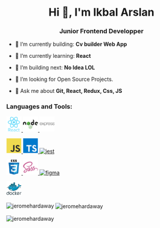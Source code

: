 <h1 align="center">Hi 👋, I'm Ikbal Arslan</h1>
<h3 align="center">Junior Frontend Developper</h3>

- 🎥 I’m currently building: **Cv builder Web App**

- 🌱 I’m currently learning: **React**

- 🎥 I’m building next: **No Idea LOL**

- 🤝 I’m looking for Open Source Projects.

- 💬 Ask me about **Git, React, Redux, Css, JS**

<p align="left">
</p>

<h3 align="left">Languages and Tools:</h3>
<p align="left">

<a href="https://reactjs.org/" target="_blank" rel="noreferrer"> <img src="https://raw.githubusercontent.com/devicons/devicon/master/icons/react/react-original-wordmark.svg" alt="react" width="40" height="40"/> </a> <a href="https://nodejs.org" target="_blank" rel="noreferrer"> <img src="https://raw.githubusercontent.com/devicons/devicon/master/icons/nodejs/nodejs-original-wordmark.svg" alt="nodejs" width="40" height="40"/> </a> <a href="https://expressjs.com" target="_blank" rel="noreferrer"> <img src="https://raw.githubusercontent.com/devicons/devicon/master/icons/express/express-original-wordmark.svg" alt="express" width="40" height="40"/> </a>

<a href="https://developer.mozilla.org/en-US/docs/Web/JavaScript" target="_blank" rel="noreferrer"> <img src="https://raw.githubusercontent.com/devicons/devicon/master/icons/javascript/javascript-original.svg" alt="javascript" width="40" height="40"/> </a><a href="https://www.typescriptlang.org/" target="_blank" rel="noreferrer"> <img src="https://raw.githubusercontent.com/devicons/devicon/master/icons/typescript/typescript-original.svg" alt="typescript" width="40" height="40"/> </a><a href="https://jestjs.io" target="_blank" rel="noreferrer"> <img src="https://www.vectorlogo.zone/logos/jestjsio/jestjsio-icon.svg" alt="jest" width="40" height="40"/> </a>

<a href="https://www.w3schools.com/css/" target="_blank" rel="noreferrer"> <img src="https://raw.githubusercontent.com/devicons/devicon/master/icons/css3/css3-original-wordmark.svg" alt="css3" width="40" height="40"/> </a><a href="https://sass-lang.com" target="_blank" rel="noreferrer"> <img src="https://raw.githubusercontent.com/devicons/devicon/master/icons/sass/sass-original.svg" alt="sass" width="40" height="40"/> </a><a href="https://www.figma.com/" target="_blank" rel="noreferrer"> <img src="https://www.vectorlogo.zone/logos/figma/figma-icon.svg" alt="figma" width="40" height="40"/> </a>

<a href="https://www.docker.com/" target="_blank" rel="noreferrer"> <img src="https://raw.githubusercontent.com/devicons/devicon/master/icons/docker/docker-original-wordmark.svg" alt="docker" width="40" height="40"/> </a>

  </p>

<p><img align="left" src="https://github-readme-stats.vercel.app/api/top-langs?username=jeromehardaway&show_icons=true&locale=en&layout=compact" alt="jeromehardaway" /></p>

<p>&nbsp;<img align="center" src="https://github-readme-stats.vercel.app/api?username=jeromehardaway&show_icons=true&locale=en" alt="jeromehardaway" /></p>

<p><img align="center" src="https://github-readme-streak-stats.herokuapp.com/?user=jeromehardaway&" alt="jeromehardaway" /></p>
